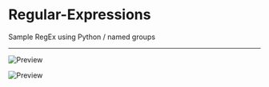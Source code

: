 Regular-Expressions
=============================

Sample RegEx using Python / named groups

---

![Preview](https://raw2.github.com/fedmich/Regular-Expressions/master/preview.png)

![Preview](https://raw2.github.com/fedmich/Regular-Expressions/master/preview2.png)
